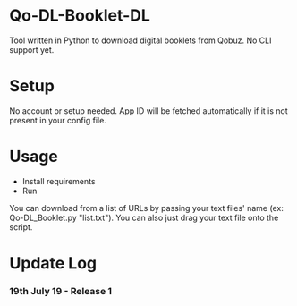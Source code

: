 # Qo-DL-Booklet-DL
Tool written in Python to download digital booklets from Qobuz. No CLI support yet.

# Setup
No account or setup needed. App ID will be fetched automatically if it is not present in your config file.

# Usage
- Install requirements
- Run

You can download from a list of URLs by passing your text files' name (ex: Qo-DL_Booklet.py "list.txt"). You can also just drag your text file onto the script.

# Update Log #
### 19th July 19 - Release 1 ###
